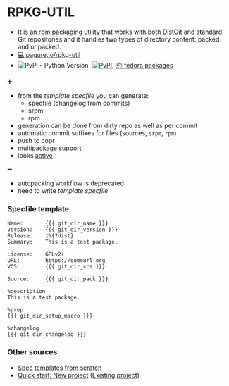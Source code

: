 # RPKG-UTIL

- It is an rpm packaging utility that works with both DistGit and standard Git repositories and it handles two types of directory content: packed and unpacked.
- [ :computer: pagure.io/rpkg-util](https://pagure.io/rpkg-util)
- ![PyPI - Python Version](https://img.shields.io/pypi/pyversions/rpkg-util.svg), [![PyPI](https://img.shields.io/pypi/v/rpkg-util.svg)](https://pypi.org/project/rpkg-util/), [ :package: fedora packages](https://src.fedoraproject.org/rpms/rpkg-util)


:heavy_plus_sign:
- from the *template specfile* you can generate:
  - specfile (changelog from commits)
  - srpm
  - rpm
- generation can be done from dirty repo as well as per commit
- automatic commit suffixes for files (sources, `srpm`, `rpm`)
- push to copr
- multipackage support
- looks [active](https://pagure.io/rpkg-util/commits/master)

:heavy_minus_sign:
- autopacking workflow is deprecated
- need to write *template specfile*

### Specfile template

```
Name:       {{{ git_dir_name }}}
Version:    {{{ git_dir_version }}}
Release:    1%{?dist}
Summary:    This is a test package.

License:    GPLv2+
URL:        https://someurl.org
VCS:        {{{ git_dir_vcs }}}

Source:     {{{ git_dir_pack }}}

%description
This is a test package.

%prep
{{{ git_dir_setup_macro }}}

%changelog
{{{ git_dir_changelog }}}
```



### Other sources

- [Spec templates from scratch](https://docs.pagure.org/rpkg-util/spec_templates_from_scratch.html)
- [Quick start: New project](https://docs.pagure.org/rpkg-util/quick_start.html) ([Existing project](https://docs.pagure.org/rpkg-util/quick_start.html#existing-project))

